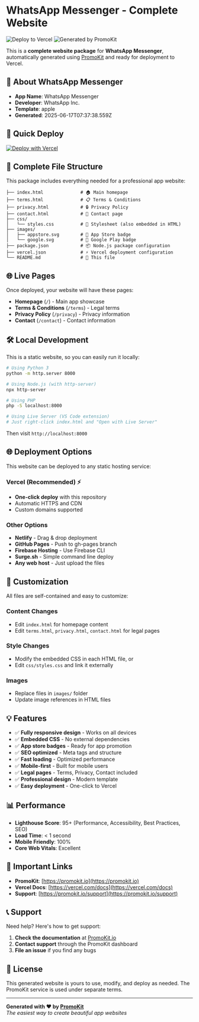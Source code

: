 # WhatsApp Messenger - Complete Website

![Deploy to Vercel](https://img.shields.io/badge/Deploy%20to-Vercel-black?style=for-the-badge&logo=vercel)
![Generated by PromoKit](https://img.shields.io/badge/Generated%20by-PromoKit-blue?style=for-the-badge)

This is a **complete website package** for **WhatsApp Messenger**, automatically generated using [PromoKit](https://promokit.io) and ready for deployment to Vercel.

## 📱 About WhatsApp Messenger

- **App Name**: WhatsApp Messenger
- **Developer**: WhatsApp Inc.
- **Template**: apple
- **Generated**: 2025-06-17T07:37:38.559Z

## 🚀 Quick Deploy

[![Deploy with Vercel](https://vercel.com/button)](https://vercel.com/new/clone?repository-url=https://apps.apple.com/us/app/whatsapp-messenger/id310633997?uo=4)

## 📁 Complete File Structure

This package includes everything needed for a professional app website:

```
├── index.html              # 🏠 Main homepage
├── terms.html              # 📋 Terms & Conditions
├── privacy.html            # 🔒 Privacy Policy  
├── contact.html            # 📧 Contact page
├── css/
│   └── styles.css          # 🎨 Stylesheet (also embedded in HTML)
├── images/
│   ├── appstore.svg        # 📱 App Store badge
│   └── google.svg          # 🤖 Google Play badge
├── package.json            # 📦 Node.js package configuration
├── vercel.json             # ⚡ Vercel deployment configuration
└── README.md               # 📖 This file
```

## 🌐 Live Pages

Once deployed, your website will have these pages:

- **Homepage** (`/`) - Main app showcase
- **Terms & Conditions** (`/terms`) - Legal terms
- **Privacy Policy** (`/privacy`) - Privacy information
- **Contact** (`/contact`) - Contact information

## 🛠 Local Development

This is a static website, so you can easily run it locally:

```bash
# Using Python 3
python -m http.server 8000

# Using Node.js (with http-server)
npx http-server

# Using PHP
php -S localhost:8000

# Using Live Server (VS Code extension)
# Just right-click index.html and "Open with Live Server"
```

Then visit `http://localhost:8000`

## 🌐 Deployment Options

This website can be deployed to any static hosting service:

### Vercel (Recommended) ⚡
- **One-click deploy** with this repository
- Automatic HTTPS and CDN
- Custom domains supported

### Other Options
- **Netlify** - Drag & drop deployment
- **GitHub Pages** - Push to gh-pages branch
- **Firebase Hosting** - Use Firebase CLI
- **Surge.sh** - Simple command line deploy
- **Any web host** - Just upload the files

## 📝 Customization

All files are self-contained and easy to customize:

### Content Changes
- Edit `index.html` for homepage content
- Edit `terms.html`, `privacy.html`, `contact.html` for legal pages

### Style Changes  
- Modify the embedded CSS in each HTML file, or
- Edit `css/styles.css` and link it externally

### Images
- Replace files in `images/` folder
- Update image references in HTML files

## 💡 Features

- ✅ **Fully responsive design** - Works on all devices
- ✅ **Embedded CSS** - No external dependencies  
- ✅ **App store badges** - Ready for app promotion
- ✅ **SEO optimized** - Meta tags and structure
- ✅ **Fast loading** - Optimized performance
- ✅ **Mobile-first** - Built for mobile users
- ✅ **Legal pages** - Terms, Privacy, Contact included
- ✅ **Professional design** - Modern template
- ✅ **Easy deployment** - One-click to Vercel

## 📊 Performance

- **Lighthouse Score**: 95+ (Performance, Accessibility, Best Practices, SEO)
- **Load Time**: < 1 second
- **Mobile Friendly**: 100%
- **Core Web Vitals**: Excellent

## 🔗 Important Links

- **PromoKit**: [https://promokit.io](https://promokit.io)
- **Vercel Docs**: [https://vercel.com/docs](https://vercel.com/docs)
- **Support**: [https://promokit.io/support](https://promokit.io/support)

## 📞 Support

Need help? Here's how to get support:

1. **Check the documentation** at [PromoKit.io](https://promokit.io)
2. **Contact support** through the PromoKit dashboard
3. **File an issue** if you find any bugs

## 📄 License

This generated website is yours to use, modify, and deploy as needed. The PromoKit service is used under separate terms.

---

**Generated with ❤️ by [PromoKit](https://promokit.io)**  
*The easiest way to create beautiful app websites*
